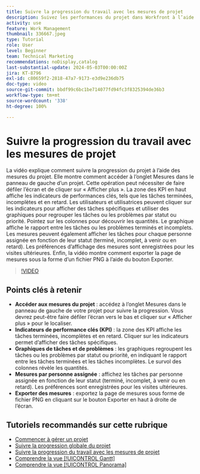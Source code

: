 ```yaml
---
title: Suivre la progression du travail avec les mesures de projet
description: Suivez les performances du projet dans Workfront à l’aide de l’onglet Mesures pour accéder aux KPI, aux graphiques de tâches et de problèmes, aux mesures de chaque personne assignée et aux options d’export pour une surveillance efficace de la progression.
activity: use
feature: Work Management
thumbnail: 336667.jpeg
type: Tutorial
role: User
level: Beginner
team: Technical Marketing
recommendations: noDisplay,catalog
last-substantial-update: 2024-05-03T00:00:00Z
jira: KT-8796
exl-id: c80659f2-2818-47a7-9173-e3d9e236db75
doc-type: video
source-git-commit: bbdf99c6bc1be714077fd94fc3f8325394de36b3
workflow-type: tm+mt
source-wordcount: '338'
ht-degree: 100%

---
```


# Suivre la progression du travail avec les mesures de projet

La vidéo explique comment suivre la progression du projet à l’aide des mesures du projet. Elle montre comment accéder à l’onglet Mesures dans le panneau de gauche d’un projet. Cette opération peut nécessiter de faire défiler l’écran et de cliquer sur « Afficher plus ». La zone des KPI en haut affiche les indicateurs de performances clés, tels que les tâches terminées, incomplètes et en retard. Les utilisateurs et utilisatrices peuvent cliquer sur les indicateurs pour afficher des tâches spécifiques et utiliser des graphiques pour regrouper les tâches ou les problèmes par statut ou priorité. Pointez sur les colonnes pour découvrir les quantités. Le graphique affiche le rapport entre les tâches ou les problèmes terminés et incomplets. Les mesures peuvent également afficher les tâches pour chaque personne assignée en fonction de leur statut (terminé, incomplet, à venir ou en retard). Les préférences d’affichage des mesures sont enregistrées pour les visites ultérieures. Enfin, la vidéo montre comment exporter la page de mesures sous la forme d’un fichier PNG à l’aide du bouton Exporter.


>[!VIDEO](https://video.tv.adobe.com/v/3439172/?quality=12&learn=on&enablevpops=1&captions=fre_fr)

## Points clés à retenir

* **Accéder aux mesures du projet** : accédez à l’onglet Mesures dans le panneau de gauche de votre projet pour suivre la progression. Vous devrez peut-être faire défiler l’écran vers le bas et cliquer sur « Afficher plus » pour le localiser.
* **Indicateurs de performance clés (KPI)** : la zone des KPI affiche les tâches terminées, incomplètes et en retard. Cliquer sur les indicateurs permet d’afficher des tâches spécifiques.
* **Graphiques de tâches et de problèmes** : les graphiques regroupent les tâches ou les problèmes par statut ou priorité, en indiquant le rapport entre les tâches terminées et les tâches incomplètes. Le survol des colonnes révèle les quantités.
* **Mesures par personne assignée** : affichez les tâches par personne assignée en fonction de leur statut (terminé, incomplet, à venir ou en retard). Les préférences sont enregistrées pour les visites ultérieures.
* **Exporter des mesures** : exportez la page de mesures sous forme de fichier PNG en cliquant sur le bouton Exporter en haut à droite de l’écran.



## Tutoriels recommandés sur cette rubrique

* [Commencer à gérer un projet](/help/manage-work/projects/getting-started-manage-a-project.md)
* [Suivre la progression globale du projet](/help/manage-work/projects/track-overall-project-progress.md)
* [Suivre la progression du travail avec les mesures de projet](/help/manage-work/projects/track-work-progress-with-project-metrics.md)
* [Comprendre la vue [!UICONTROL Gantt]](/help/manage-work/projects/understand-the-gantt-view.md)
* [Comprendre la vue [!UICONTROL Panorama]](/help/manage-work/projects/understand-the-board-view.md)
